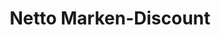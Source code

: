 ---
title: "Netto Marken-Discount"
url: /erfurt/netto-marken-discount-wermutmuehlenweg/
shop: Supermarkt
---